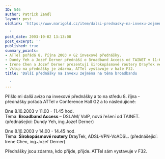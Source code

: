 ```yaml
---
ID: 546
author: Patrick Zandl
layout: post
oldlink: 'https://www.marigold.cz/item/dalsi-prednasky-na-invexu-zejmena-na-tema-broadbandu

  '
post_date: 2003-10-02 13:13:00
post_excerpt: ''
published: true
summary_points:
- ATTel pořádá 8. října 2003 v G2 invexové přednášky.
- Dundy Yeh a Jozef Derner přednáší o Broadband Access od TAINET v 11:00.
- Irene Chen a Jozef Derner prezentují širokopásmové routery DrayTek ve 14:00.
- Vstup na přednášky je zdarma, ATTel vystavuje v hale F32.
title: 'Další přednášky na Invexu zejména na téma broadbandu

  '
---
```


<p>
Přišlo mi další avízo na invexové přednášky a to na středu 8. října - přednášky pořádá ATTel v Conference Hall G2 a to následujícně:</p>

<p>
Dne 8.10.2003 v 11.00 - 11.45 hod. <BR>Téma: <STRONG>Broadband Access</STRONG> &#8211; DSLAM/ VoIP, nová řešení od TAINET. (přednášející: Dundy Yeh, ing.Jozef Derner)</p>

<p>
Dne 8.10.2003 v 14.00 - 14.45 hod. <BR>Téma: <STRONG>Širokopásmové routery</STRONG> DrayTek, ADSL-VPN-VoADSL. (přednášející: Irene Chen, ing.Jozef Derner)
<p>
Přednášky jsou zdarma, kdo přijde, přijde. ATTel sám vystavuje v F32. </p>